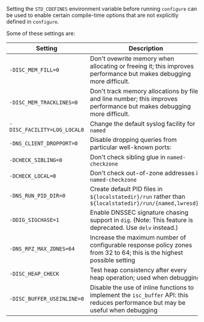 <!--
 - Copyright (C) Internet Systems Consortium, Inc. ("ISC")
 -
 - This Source Code Form is subject to the terms of the Mozilla Public
 - License, v. 2.0. If a copy of the MPL was not distributed with this
 - file, you can obtain one at https://mozilla.org/MPL/2.0/.
 -
 - See the COPYRIGHT file distributed with this work for additional
 - information regarding copyright ownership.
-->
Setting the `STD_CDEFINES` environment variable before running `configure`
can be used to enable certain compile-time options that are not explicitly
defined in `configure`.

Some of these settings are:

|Setting                            |Description |
|-----------------------------------|----------------------------------------|
|`-DISC_MEM_FILL=0`|Don't ovewrite memory when allocating or freeing it; this improves performance but makes debugging more difficult.|
|`-DISC_MEM_TRACKLINES=0`|Don't track memory allocations by file and line number; this improves performance but makes debugging more difficult.|
|<nobr>`-DISC_FACILITY=LOG_LOCAL0`</nobr>|Change the default syslog facility for `named`|
|`-DNS_CLIENT_DROPPORT=0`|Disable dropping queries from particular well-known ports:|
|`-DCHECK_SIBLING=0`|Don't check sibling glue in `named-checkzone`|
|`-DCHECK_LOCAL=0`|Don't check out-of-zone addresses in `named-checkzone`|
|`-DNS_RUN_PID_DIR=0`|Create default PID files in `${localstatedir}/run` rather than `${localstatedir}/run/{named,lwresd}/`|
|`-DDIG_SIGCHASE=1`|Enable DNSSEC signature chasing support in `dig`.  (Note: This feature is deprecated. Use `delv` instead.)|
|`-DNS_RPZ_MAX_ZONES=64`|Increase the maximum number of configurable response policy zones from 32 to 64; this is the highest possible setting|
|`-DISC_HEAP_CHECK`|Test heap consistency after every heap operation; used when debugging|
|`-DISC_BUFFER_USEINLINE=0`|Disable the use of inline functions to implement the `isc_buffer` API: this reduces performance but may be useful when debugging |
